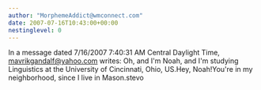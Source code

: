 ```yaml
---
author: "MorphemeAddict@wmconnect.com"
date: 2007-07-16T10:43:00+00:00
nestinglevel: 0
---
```

In a message dated 7/16/2007 7:40:31 AM Central Daylight Time, [mavrikgandalf@yahoo.com](mailto://mavrikgandalf@yahoo.com) writes:
Oh, and I'm Noah, and I'm studying Linguistics at the University of Cincinnati, Ohio, US.Hey, Noah!You're in my neighborhood, since I live in Mason.stevo